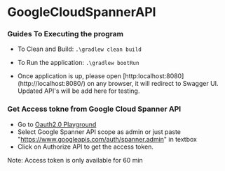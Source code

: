 # GoogleCloudSpannerAPI

### Guides To Executing the program
* To Clean and Build:
``` .\gradlew clean build ```

* To Run the application:
``` .\gradlew bootRun ```
* Once application is up, please open [http:localhost:8080] (http://localhost:8080/) on any browser, it will redirect to Swagger UI.
Updated API's will be add here for testing.

### Get Access tokne from Google Cloud Spanner API
* Go to [Oauth2.0 Playground](https://developers.google.com/oauthplayground/) 
* Select Google Spanner API scope as admin or just paste "https://www.googleapis.com/auth/spanner.admin" in textbox 
* Click on Authorize API to get the access token. 

Note: Access token is only available for 60 min
